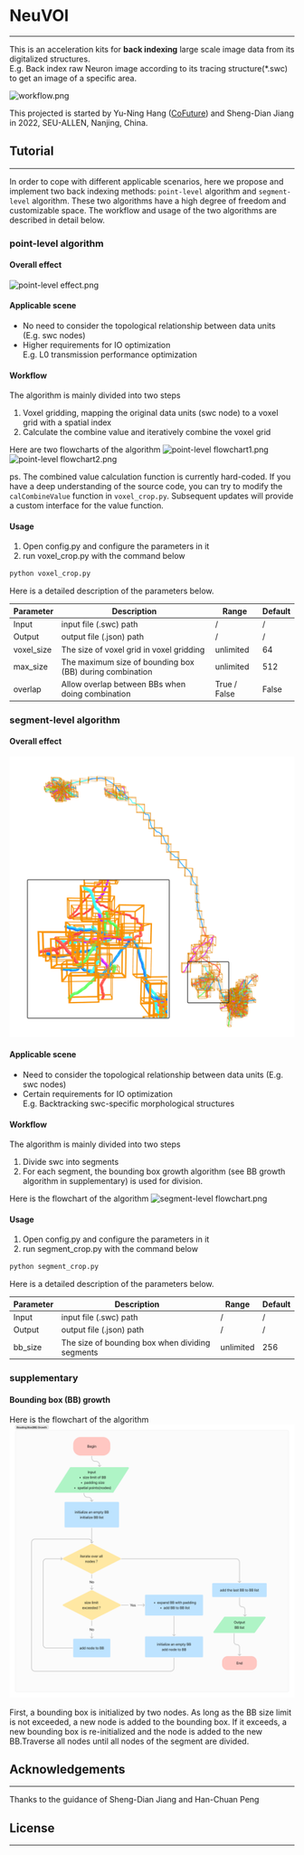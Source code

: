 # NeuVOI

---

This is an acceleration kits for **back indexing** large scale image data from its digitalized structures. \
E.g. Back index raw Neuron image according to its tracing structure(*.swc) to get an image of a specific area.

![workflow.png](Images%2Fworkflow.png)

This projected is started by Yu-Ning Hang ([CoFuture](https://github.com/CoFuture)) and Sheng-Dian Jiang in 2022, SEU-ALLEN, Nanjing, China.

## Tutorial

---

In order to cope with different applicable scenarios, here we propose and implement two back indexing methods: `point-level` algorithm and `segment-level` algorithm. These two algorithms have a high degree of freedom and customizable space. The workflow and usage of the two algorithms are described in detail below. 

### point-level algorithm
#### Overall effect
![point-level effect.png](Images%2Fpoint-level%20effect.png)

#### Applicable scene

- No need to consider the topological relationship between data units (E.g. swc nodes)
- Higher requirements for IO optimization\
E.g. L0 transmission performance optimization


#### Workflow
The algorithm is mainly divided into two steps
1. Voxel gridding, mapping the original data units (swc node) to a voxel grid with a spatial index
2. Calculate the combine value and iteratively combine the voxel grid

Here are two flowcharts of the algorithm
![point-level flowchart1.png](Images%2Fpoint-level%20flowchart1.png)
![point-level flowchart2.png](Images%2Fpoint-level%20flowchart2.png)

ps. The combined value calculation function is currently hard-coded. If you have a deep understanding of the source code, you can try to modify the `calCombineValue` function in `voxel_crop.py`. Subsequent updates will provide a custom interface for the value function.


#### Usage
1. Open config.py and configure the parameters in it
2. run voxel_crop.py with the command below
~~~python
python voxel_crop.py
~~~

Here is a detailed description of the parameters below.

| Parameter  | Description                                              | Range        | Default |
|------------|----------------------------------------------------------|--------------|---------|
| Input      | input file (.swc) path                                   | /            | /       |
| Output     | output file (.json) path                                 | /            | /       |
| voxel_size | The size of voxel grid in voxel gridding                 | unlimited    | 64      |
| max_size   | The maximum size of bounding box (BB) during combination | unlimited    | 512     |
| overlap    | Allow overlap between BBs when doing combination         | True / False | False   |


### segment-level algorithm
#### Overall effect
![segment-level effect.png](Images%2Fsegment-level%20effect.png)

#### Applicable scene

- Need to consider the topological relationship between data units (E.g. swc nodes)
- Certain requirements for IO optimization\
E.g. Backtracking swc-specific morphological structures


#### Workflow
The algorithm is mainly divided into two steps
1. Divide swc into segments
2. For each segment, the bounding box growth algorithm (see BB growth algorithm in supplementary) is used for division.

Here is the flowchart of the algorithm
![segment-level flowchart.png](Images%2Fsegment-level%20flowchart.png)

#### Usage
1. Open config.py and configure the parameters in it
2. run segment_crop.py with the command below
~~~python
python segment_crop.py
~~~

Here is a detailed description of the parameters below.

| Parameter | Description                                     | Range        | Default |
|-----------|-------------------------------------------------|--------------|---------|
| Input     | input file (.swc) path                          | /            | /       |
| Output    | output file (.json) path                        | /            | /       |
| bb_size   | The size of bounding box when dividing segments | unlimited    | 256     |


### supplementary
#### Bounding box (BB) growth

Here is the flowchart of the algorithm
![bb growth flowchart.png](Images%2Fbb%20growth%20flowchart.png)

First, a bounding box is initialized by two nodes. As long as the BB size limit is not exceeded, a new node is added to the bounding box. If it exceeds, a new bounding box is re-initialized and the node is added to the new BB.Traverse all nodes until all nodes of the segment are divided.

## Acknowledgements

---

Thanks to the guidance of Sheng-Dian Jiang and Han-Chuan Peng

## License

---